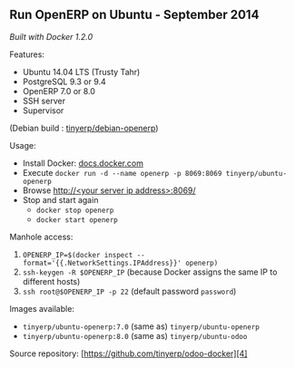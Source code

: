 Run OpenERP on Ubuntu - September 2014
--------------------------------------

*Built with Docker 1.2.0*

Features:

 - Ubuntu 14.04 LTS (Trusty Tahr)
 - PostgreSQL 9.3 or 9.4
 - OpenERP 7.0 or 8.0
 - SSH server
 - Supervisor

(Debian build : [tinyerp/debian-openerp][1])

Usage:

 - Install Docker: [docs.docker.com][2]
 - Execute
 `docker run -d --name openerp -p 8069:8069 tinyerp/ubuntu-openerp`
 - Browse [http://&lt;your server ip address&gt;:8069/][3]
 - Stop and start again
   - `docker stop openerp`
   - `docker start openerp`

Manhole access:

 1. `OPENERP_IP=$(docker inspect --format='{{.NetworkSettings.IPAddress}}' openerp)`
 2. `ssh-keygen -R $OPENERP_IP` (because Docker assigns the same IP to different hosts)
 3. `ssh root@$OPENERP_IP -p 22` (default password `password`)

Images available:

 - `tinyerp/ubuntu-openerp:7.0` (same as) `tinyerp/ubuntu-openerp`
 - `tinyerp/ubuntu-openerp:8.0` (same as) `tinyerp/ubuntu-odoo`

Source repository: [https://github.com/tinyerp/odoo-docker][4]

  [1]: https://registry.hub.docker.com/u/tinyerp/debian-openerp/
  [2]: https://docs.docker.com/ "docs.docker.com"
  [3]: http://127.0.0.1:8069/
  [4]: https://github.com/tinyerp/odoo-docker

